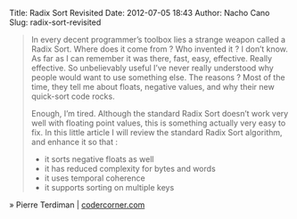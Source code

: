 Title: Radix Sort Revisited
Date: 2012-07-05 18:43
Author: Nacho Cano
Slug: radix-sort-revisited

> In every decent programmer’s toolbox lies a strange weapon called a
> Radix Sort. Where does it come from ? Who invented it ? I don’t know.
> As far as I can remember it was there, fast, easy, effective. Really
> effective. So unbelievably useful I’ve never really understood why
> people would want to use something else. The reasons ? Most of the
> time, they tell me about floats, negative values, and why their new
> quick-sort code rocks.
>
> Enough, I’m tired. Although the standard Radix Sort doesn’t work very
> well with floating point values, this is something actually very easy
> to fix. In this little article I will review the standard Radix Sort
> algorithm, and enhance it so that :
>
> - it sorts negative floats as well
>  - it has reduced complexity for bytes and words
>  - it uses temporal coherence
>  - it supports sorting on multiple keys

» Pierre Terdiman | [codercorner.com][]

  [codercorner.com]: http://codercorner.com/RadixSortRevisited.htm
    "Radix Sort Revisited"
